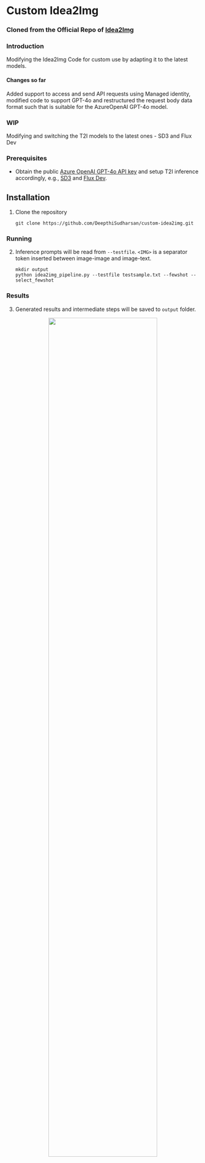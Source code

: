 # Custom Idea2Img

### Cloned from the Official Repo of [Idea2Img](https://idea2img.github.io/) 

### Introduction

Modifying the Idea2Img Code for custom use by adapting it to the latest models.

#### Changes so far
Added support to access and send API requests using Managed identity, modified code to support GPT-4o and restructured the request body data format such that is suitable for the AzureOpenAI GPT-4o model.

### WIP
Modifying and switching the T2I models to the latest ones - SD3 and Flux Dev

### Prerequisites

* Obtain the public [Azure OpenAI GPT-4o API key]([https://platform.openai.com/docs/guides/vision](https://learn.microsoft.com/en-us/azure/ai-services/openai/concepts/models?tabs=python-secure#gpt-4o-and-gpt-4-turbo)) and setup T2I inference accordingly, e.g., [SD3](https://huggingface.co/stabilityai/stable-diffusion-3-medium) and [Flux Dev](https://huggingface.co/black-forest-labs/FLUX.1-dev).

## Installation

1. Clone the repository

    ```
    git clone https://github.com/DeepthiSudharsan/custom-idea2img.git
    ```

### Running
2. Inference prompts will be read from ``--testfile``. ``<IMG>`` is a separator token inserted between image-image and image-text.

    ```
    mkdir output
    python idea2img_pipeline.py --testfile testsample.txt --fewshot --select_fewshot
    ```

### Results
3. Generated results and intermediate steps will be saved to ``output`` folder.

<p align="center">
  <img src="./main_de3.png" width="75%"/>
</p>
